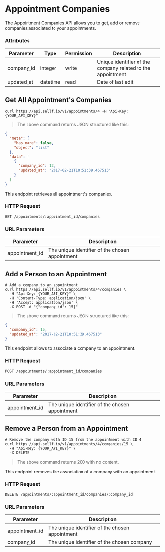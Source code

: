 # <a name="appointment_companies"></a>Appointment Companies

The Appointment Companies API allows you to get, add or remove companies associated to your appointments.

### Attributes

Parameter | Type | Permission | Description
--------- | ------- | ------- | -----------
company_id | integer | write | Unique identifier of the company related to the appointment
updated_at | datetime | read | Date of last edit


## Get All Appointment's Companies

```shell
curl https://api.sellf.io/v1/appointments/4 -H "Api-Key: {YOUR_API_KEY}"
```

> The above command returns JSON structured like this:

```json
{
  "meta": {
    "has_more": false,
    "object": "list"
  },
  "data": [
    {
      "company_id": 12,
      "updated_at": "2017-02-21T10:51:39.467513"
    }
  ]
}
```

This endpoint retrieves all appointment's companies.

### HTTP Request

`GET /appointments/:appointment_id/companies`

### URL Parameters

Parameter | Description
--------- | -----------
appointment_id | The unique identifier of the chosen appointment




## Add a Person to an Appointment

```shell
# Add a company to an appointment
curl https://api.sellf.io/v1/appointments/4/companies \
  -H "Api-Key: {YOUR_API_KEY}" \
  -H 'Content-Type: application/json' \
  -H 'Accept: application/json' \
  -X POST -d "{"company_id": 15}"
```

> The above command returns JSON structured like this:

```json
{
  "company_id": 15,
  "updated_at": "2017-02-21T10:51:39.467513"
}
```

This endpoint allows to associate a company to an appointment.

### HTTP Request

`POST /appointments/:appointment_id/companies`

### URL Parameters

Parameter | Description
--------- | -----------
appointment_id | The unique identifier of the chosen appointment




## Remove a Person from an Appointment

```shell
# Remove the company with ID 15 from the appointment with ID 4
curl https://api.sellf.io/v1/appointments/4/companies/15 \
  -H "Api-Key: {YOUR_API_KEY}" \
  -X DELETE
```

> The above command returns 200 with no content.

This endpoint removes the association of a company with an appointment.


### HTTP Request

`DELETE /appointments/:appointment_id/companies/:company_id`

### URL Parameters

Parameter | Description
--------- | -----------
appointment_id | The unique identifier of the chosen appointment
company_id | The unique identifier of the chosen company